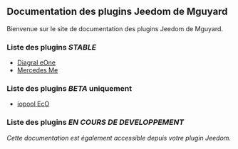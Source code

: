 ## Documentation des plugins Jeedom de Mguyard

Bienvenue sur le site de documentation des plugins Jeedom de Mguyard.

<!--<div id="div_searchBar"></div>-->

### Liste des plugins *STABLE*

* [Diagral eOne](Diagral_eOne/documentation)
* [Mercedes Me](Mercedes_me/documentation)

### Liste des plugins *BETA* uniquement

* [iopool EcO](iopool_EcO/documentation)

### Liste des plugins *EN COURS DE DEVELOPPEMENT*



*Cette documentation est également accessible depuis votre plugin Jeedom.*
